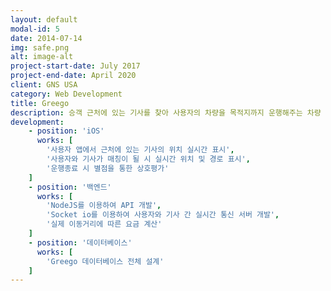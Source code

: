 ```yaml
---
layout: default
modal-id: 5
date: 2014-07-14
img: safe.png
alt: image-alt
project-start-date: July 2017
project-end-date: April 2020
client: GNS USA
category: Web Development
title: Greego
description: 승객 근처에 있는 기사를 찾아 사용자의 차량을 목적지까지 운행해주는 차량 공유 서비스입니다. 승객이 입력한 목적지를 바탕으로 미리 경로 및 요금을 고지하여 운행이 종료된 뒤 승객, 기사 간 상호평가를 통해 좀 더 안전한 여정을 경험할 수 있습니다.
development:
    - position: 'iOS'
      works: [
        '사용자 앱에서 근처에 있는 기사의 위치 실시간 표시',
        '사용자와 기사가 매칭이 될 시 실시간 위치 및 경로 표시',
        '운행종료 시 별점을 통한 상호평가'
    ]
    - position: '백엔드'
      works: [
        'NodeJS를 이용하여 API 개발',
        'Socket io를 이용하여 사용자와 기사 간 실시간 통신 서버 개발',
        '실제 이동거리에 따른 요금 계산'
    ]
    - position: '데이터베이스'
      works: [
        'Greego 데이터베이스 전체 설계'
    ]
---
```

